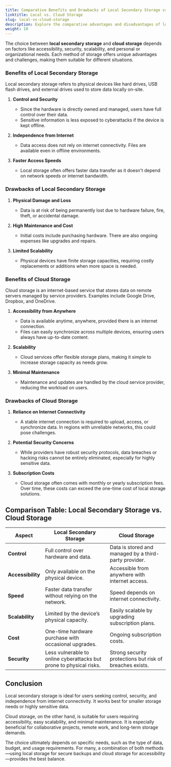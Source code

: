 ```yaml
---
title: Comparative Benefits and Drawbacks of Local Secondary Storage vs. Cloud Storage
linktitle: Local vs. Cloud Storage
slug: local-vs-cloud-storage
description: Explore the comparative advantages and disadvantages of local secondary storage and cloud storage to understand their suitability for various needs.
weight: 10
---
```


The choice between **local secondary storage** and **cloud storage** depends on factors like accessibility, security, scalability, and personal or organizational needs. Each method of storage offers unique advantages and challenges, making them suitable for different situations.

### Benefits of Local Secondary Storage

Local secondary storage refers to physical devices like hard drives, USB flash drives, and external drives used to store data locally on-site.

1. **Control and Security**

   - Since the hardware is directly owned and managed, users have full control over their data.
   - Sensitive information is less exposed to cyberattacks if the device is kept offline.

2. **Independence from Internet**

   - Data access does not rely on internet connectivity. Files are available even in offline environments.

3. **Faster Access Speeds**
   - Local storage often offers faster data transfer as it doesn't depend on network speeds or internet bandwidth.

### Drawbacks of Local Secondary Storage

1. **Physical Damage and Loss**

   - Data is at risk of being permanently lost due to hardware failure, fire, theft, or accidental damage.

2. **High Maintenance and Cost**

   - Initial costs include purchasing hardware. There are also ongoing expenses like upgrades and repairs.

3. **Limited Scalability**
   - Physical devices have finite storage capacities, requiring costly replacements or additions when more space is needed.

### Benefits of Cloud Storage

Cloud storage is an internet-based service that stores data on remote servers managed by service providers. Examples include Google Drive, Dropbox, and OneDrive.

1. **Accessibility from Anywhere**

   - Data is available anytime, anywhere, provided there is an internet connection.
   - Files can easily synchronize across multiple devices, ensuring users always have up-to-date content.

2. **Scalability**

   - Cloud services offer flexible storage plans, making it simple to increase storage capacity as needs grow.

3. **Minimal Maintenance**
   - Maintenance and updates are handled by the cloud service provider, reducing the workload on users.

### Drawbacks of Cloud Storage

1. **Reliance on Internet Connectivity**

   - A stable internet connection is required to upload, access, or synchronize data. In regions with unreliable networks, this could pose challenges.

2. **Potential Security Concerns**

   - While providers have robust security protocols, data breaches or hacking risks cannot be entirely eliminated, especially for highly sensitive data.

3. **Subscription Costs**
   - Cloud storage often comes with monthly or yearly subscription fees. Over time, these costs can exceed the one-time cost of local storage solutions.

## Comparison Table: Local Secondary Storage vs. Cloud Storage

| **Aspect**        | **Local Secondary Storage**                                         | **Cloud Storage**                                        |
| ----------------- | ------------------------------------------------------------------- | -------------------------------------------------------- |
| **Control**       | Full control over hardware and data.                                | Data is stored and managed by a third-party provider.    |
| **Accessibility** | Only available on the physical device.                              | Accessible from anywhere with internet access.           |
| **Speed**         | Faster data transfer without relying on the network.                | Speed depends on internet connectivity.                  |
| **Scalability**   | Limited by the device’s physical capacity.                          | Easily scalable by upgrading subscription plans.         |
| **Cost**          | One-time hardware purchase with occasional upgrades.                | Ongoing subscription costs.                              |
| **Security**      | Less vulnerable to online cyberattacks but prone to physical risks. | Strong security protections but risk of breaches exists. |

## Conclusion

Local secondary storage is ideal for users seeking control, security, and independence from internet connectivity. It works best for smaller storage needs or highly sensitive data.

Cloud storage, on the other hand, is suitable for users requiring accessibility, easy scalability, and minimal maintenance. It is especially beneficial for collaborative projects, remote work, and long-term storage demands.

The choice ultimately depends on specific needs, such as the type of data, budget, and usage requirements. For many, a combination of both methods—using local storage for secure backups and cloud storage for accessibility—provides the best balance.
